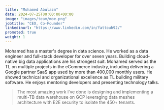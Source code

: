 ```yaml
---
title: "Mohamed Abulazm"
date: 2024-07-25T00:00:00+00:00
image: "images/team/moe.png"
jobtitle: "CEO, Co-Founder"
linkedinurl: "https://www.linkedin.com/in/fattouh92/"
promoted: true
weight: 1
---
```


Mohamed has a master's degree in data science. He worked as a data engineer and full-stack developer for over seven years. Building cloud-native big data applications are his strongest suit. Mohamed served as the TL on multiple projects in the eCommerce industry, including delivering a Google partner SaaS app used by more than 400,000 monthly users. He showed technical and organizational excellence as TL building military software. He enjoys mentoring developers and presenting technology talks.

> The most amazing work I've done is designing and implementing a multi-TB data warehouse on GCP leveraging data meshes architecture with E2E security to isolate the 450+ tenants.